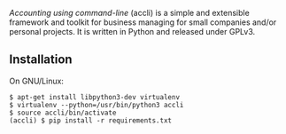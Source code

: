 _Accounting using command-line_ (accli) is a simple and extensible
framework and toolkit for business managing for small companies and/or
personal projects. It is written in Python and released under GPLv3.


## Installation

On GNU/Linux:

```
$ apt-get install libpython3-dev virtualenv
$ virtualenv --python=/usr/bin/python3 accli
$ source accli/bin/activate
(accli) $ pip install -r requirements.txt
```
